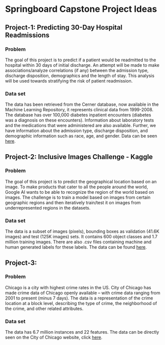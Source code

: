# Springboard Capstone Project Ideas

## Project-1: Predicting 30-Day Hospital Readmissions

### Problem

The goal of this project is to predict if a patient would be readmitted to the hospital within 30 days of initial discharge. An attempt will be made to make associations/analyze correlations (if any) between the admission type, discharge disposition, demographics and the length of stay. This analysis will be used towards stratifying the risk of patient readmission.

### Data set

The data has been retrieved from the Cerner database, now available in the Machine Learning Repository, it represents clinical data from 1999-2008. The database has over 100,000 diabetes inpatient encounters (diabetes was a diagnosis on these encounters). Information about laboratory tests and the medications that were administered are also available. Further, we have information about the admission type, discharge disposition, and demographic information such as race, age, and gender. Data can be seen [here](https://archive.ics.uci.edu/ml/datasets/diabetes%2B130-us%2Bhospitals%2Bfor%2Byears%2B1999-2008).

## Project-2: Inclusive Images Challenge - Kaggle

### Problem

The goal of this project is to predict the geographical location based on an image. To make products that cater to all the people around the world, Google AI wants to be able to recognize the region of the world based on images. The challenge is to train a model based on images from certain geographic regions and then iteratively train/test it on images from underrepresented regions in the datasets.

### Data set

The data is a subset of images (pixels), bounding boxes as validation (41.6K images) and test (125K images) sets. It contains 600 object classes and 1.7 million training images. There are also .csv files containing machine and human generated labels for these labels. The data can be found [here](https://www.kaggle.com/c/inclusive-images-challenge#Data-Download-&-Getting-Started).

## Project-3: 

### Problem

Chicago is a city with highest crime rates in the US. City of Chicago has made crime data of Chicago openly available – with crime data ranging from 2001 to present (minus 7 days). The data is a representation of the crime location at a block level, describing the type of crime, the neighborhood of the crime, and other related attributes.

### Data set

The data has 6.7 million instances and 22 features. The data can be directly seen on the City of Chicago website, click [here](https://data.cityofchicago.org/Public-Safety/Crimes-2001-to-present/ijzp-q8t2/data).
